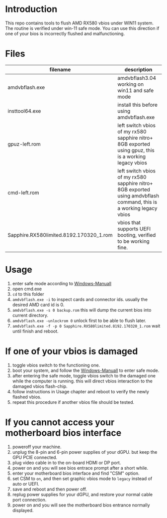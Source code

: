 # Introduction
This repo contains tools to flush AMD RX580 vbios under WIN11 system.
The routine is verified under win-11 safe mode.
You can use this direction if one of your bios is incorrectly flushed and malfunctioning.

# Files
| filename | description |
| ----- | ------- |
| amdvbflash.exe | amdvbflash3.04 working on win11 and safe mode |
| insttool64.exe  | install this before using amdvbflash.exe |
| gpuz-left.rom  | left switch vbios of my rx580 sapphire nitro+ 8GB exported using gpuz, this is a working legacy vbios |
| cmd-left.rom  | left switch vbios of my rx580 sapphire nitro+ 8GB exported using amdvbflash command, this is a working legacy vbios |
| Sapphire.RX580limited.8192.170320_1.rom  | vbios that supports UEFI booting, verified to be working fine. |

# Usage
1. enter safe mode according to [Windows-Manuall](https://support.microsoft.com/zh-cn/windows/%E5%9C%A8-windows-%E4%B8%AD%E4%BB%A5%E5%AE%89%E5%85%A8%E6%A8%A1%E5%BC%8F%E5%90%AF%E5%8A%A8%E7%94%B5%E8%84%91-92c27cff-db89-8644-1ce4-b3e5e56fe234)
1. open cmd.exe
1. `cd` to this folder
1. `amdvbflash.exe -i` to inspect cards and connector ids. usually the desired AMD card id is 0.
1. `amdvbflash.exe -s 0 backup.rom` this will dump the current bios into current directory.
1. `amdvbflash.exe -unlockrom 0` unlock first to be able to flush later.
1. `amdvbflash.exe -f -p 0 Sapphire.RX580limited.8192.170320_1.rom` wait until finish and reboot.


# If one of your vbios is damaged
1. toggle vbios switch to the functioning one.
1. boot your system, and follow the [Windows-Manuall](https://support.microsoft.com/zh-cn/windows/%E5%9C%A8-windows-%E4%B8%AD%E4%BB%A5%E5%AE%89%E5%85%A8%E6%A8%A1%E5%BC%8F%E5%90%AF%E5%8A%A8%E7%94%B5%E8%84%91-92c27cff-db89-8644-1ce4-b3e5e56fe234) to enter safe mode.
1. after entering the safe mode, toggle vbios switch to the damaged one while the computer is running. this will direct vbios interaction to the damaged vbios flash-chip.
1. follow instructions in Usage chapter and reboot to verify the newly flashed vbios.
1. repeat this procedure if another vbios file should be tested.

# If you cannot access your motherboard bios interface
1. poweroff your machine.
1. unplug the 8-pin and 6-pin power supplies of your dGPU. but keep the GPU PCIE connected.
1. plug video cable in to the on-board HDMI or DP port.
1. power on and you will see bios entrace prompt after a short while.
1. enter your motherboard bios interface and find "CSM" option.
1. set CSM to `on`, and then set graphic vbios mode to `legacy` instead of auto or UEFI.
1. save and reboot and then power off.
1. replug power supplies for your dGPU, and restore your normal cable port connection.
1. power on and you will see the motherboard bios entrance normally displayed. 
